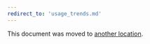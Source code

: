 ```yaml
---
redirect_to: 'usage_trends.md'
---
```


This document was moved to [another location](usage_trends.md).

<!-- This redirect file can be deleted after <2022-03-20>. -->
<!-- Before deletion, see: https://docs.gitlab.com/ee/development/documentation/#move-or-rename-a-page -->